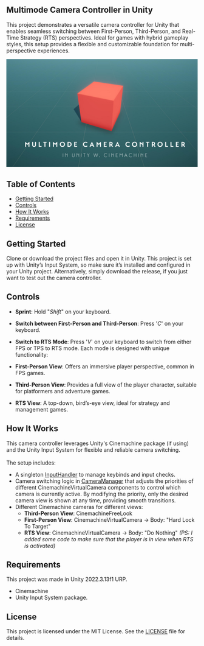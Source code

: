 ## Multimode Camera Controller in Unity

This project demonstrates a versatile camera controller for Unity that enables seamless switching between First-Person, Third-Person, and Real-Time Strategy (RTS) perspectives. Ideal for games with hybrid gameplay styles, this setup provides a flexible and customizable foundation for multi-perspective experiences. <br/>

[![Showcase video](https://github.com/bentoBAUX/Multimode-Camera-Controller-in-Unity/blob/master/Assets/Images/Thumbnail%20w%20Text.png)](https://youtu.be/8V7OshjtFNM)

## Table of Contents
- [Getting Started](#getting-started)
- [Controls](#controls)
- [How It Works](#how-it-works)
- [Requirements](#requirements)
- [License](#license)

## Getting Started
Clone or download the project files and open it in Unity. This project is set up with Unity’s Input System, so make sure it’s installed and configured in your Unity project. Alternatively, simply download the release, if you just want to test out the camera controller.

## Controls
- **Sprint**: Hold "*Shift*" on your keyboard.
- **Switch between First-Person and Third-Person**: Press '*C*' on your keyboard.
- **Switch to RTS Mode**: Press '*V*' on your keyboard to switch from either FPS or TPS to RTS mode.
Each mode is designed with unique functionality:

- **First-Person View**: Offers an immersive player perspective, common in FPS games.
- **Third-Person View**: Provides a full view of the player character, suitable for platformers and adventure games.
- **RTS View**: A top-down, bird’s-eye view, ideal for strategy and management games.

## How It Works
This camera controller leverages Unity's Cinemachine package (if using) and the Unity Input System for flexible and reliable camera switching. <br/> <br/> The setup includes:

- A singleton [InputHandler](https://github.com/bentoBAUX/Multimode-Camera-Controller-in-Unity/blob/master/Assets/Script/InputHandler.cs) to manage keybinds and input checks.
- Camera switching logic in [CameraManager](https://github.com/bentoBAUX/Multimode-Camera-Controller-in-Unity/blob/master/Assets/Script/CameraManager.cs) that adjusts the priorities of different CinemachineVirtualCamera components to control which camera is currently active. By modifying the priority, only the desired camera view is shown at any time, providing smooth transitions.
- Different Cinemachine cameras for different views:
    - **Third-Person View**: CinemachineFreeLook
    - **First-Person View**: CinemachineVirtualCamera $\rightarrow$ Body: "Hard Lock To Target"
    - **RTS View**: CinemachineVirtualCamera $\rightarrow$ Body: "Do Nothing" *(PS: I added some code to make sure that the player is in view when RTS is activated)*

## Requirements
This project was made in Unity 2022.3.13f1 URP.
- Cinemachine
- Unity Input System package.

## License
This project is licensed under the MIT License. See the [LICENSE](https://github.com/bentoBAUX/Multimode-Camera-Controller-in-Unity/blob/master/LICENSE) file for details.
